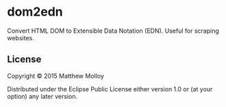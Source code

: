 # dom2edn

Convert HTML DOM to Extensible Data Notation (EDN).  Useful for scraping websites.

## License

Copyright © 2015 Matthew Molloy

Distributed under the Eclipse Public License either version 1.0 or (at your option) any later version.
